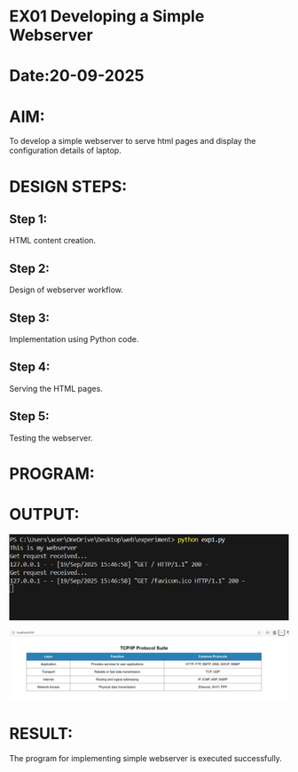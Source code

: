 # EX01 Developing a Simple Webserver

# Date:20-09-2025
# AIM:
To develop a simple webserver to serve html pages and display the configuration details of laptop.

# DESIGN STEPS:
## Step 1:
HTML content creation.

## Step 2:
Design of webserver workflow.

## Step 3:
Implementation using Python code.

## Step 4:
Serving the HTML pages.

## Step 5:
Testing the webserver.


# PROGRAM:
# OUTPUT:


![alt text](<Screenshot 2025-09-19 161548.png>)

![alt text](<Screenshot 2025-09-19 161747.png>)


# RESULT:
The program for implementing simple webserver is executed successfully.
